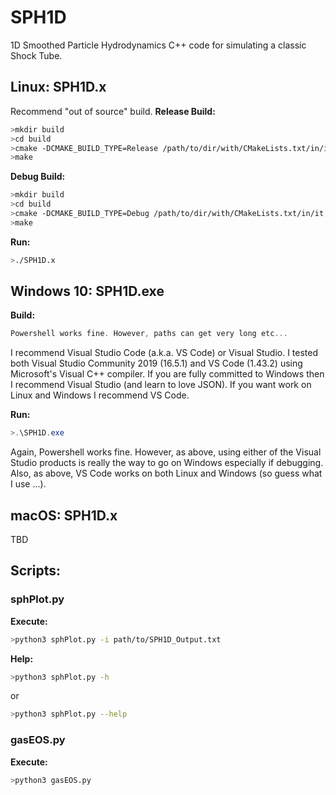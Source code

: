 # SPH1D
1D Smoothed Particle Hydrodynamics C++ code for simulating a classic Shock Tube.

## Linux: SPH1D.x

Recommend "out of source" build.
**Release Build:**
```bash
>mkdir build
>cd build
>cmake -DCMAKE_BUILD_TYPE=Release /path/to/dir/with/CMakeLists.txt/in/it
>make
```
**Debug Build:**
```bash
>mkdir build
>cd build
>cmake -DCMAKE_BUILD_TYPE=Debug /path/to/dir/with/CMakeLists.txt/in/it
>make
```

**Run:**
```bash
>./SPH1D.x
```

## Windows 10: SPH1D.exe

**Build:**
```powershell
Powershell works fine. However, paths can get very long etc...
```
I recommend Visual Studio Code (a.k.a. VS Code) or Visual Studio. I tested both Visual Studio Community 2019 (16.5.1) and VS Code (1.43.2) using Microsoft's Visual C++ compiler. If you are fully committed to Windows then I recommend Visual Studio (and learn to love JSON). If you want work on Linux and Windows I recommend VS Code. 

**Run:**
```powershell
>.\SPH1D.exe
```
Again, Powershell works fine. However, as above, using either of the Visual Studio products is really the way to go on Windows especially if debugging. Also, as above, VS Code works on both Linux and Windows (so guess what I use ...).

## macOS: SPH1D.x
TBD

## Scripts:

### sphPlot.py

**Execute:**
```bash
>python3 sphPlot.py -i path/to/SPH1D_Output.txt
```
**Help:**
```bash
>python3 sphPlot.py -h
```
or
```bash
>python3 sphPlot.py --help
```

### gasEOS.py
**Execute:**
```bash
>python3 gasEOS.py
```
